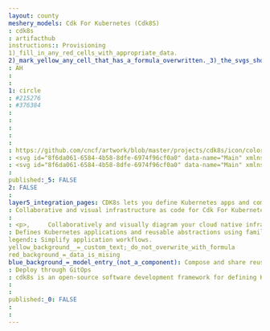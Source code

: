 ```yaml
---
layout: county 
meshery_models: Cdk For Kubernetes (Cdk8S)
: cdk8s
: artifacthub
instructions:: Provisioning
1)_fill_in_any_red_cells_with_appropriate_data.
2)_mark_yellow_any_cell_that_has_a_formula_overwritten._3)_the_svgs_shouldn't_have_xml_header_they_are_added_programmatically_through_workflows: Automation & Configuration
: AH
: 
: 
1: circle
: #215276
: #376384
: 
: 
: 
: 
: 
: https://github.com/cncf/artwork/blob/master/projects/cdk8s/icon/color/cdk8s-icon-color.svg
: <svg id="8f6da061-6584-4b58-8dfe-6974f96cf0a0" data-name="Main" xmlns="http://www.w3.org/2000/svg" viewBox="0 0 300 300"><title>cdk8s.icon.color</title><polygon points="143.6 292.54 143.6 97.5 10 56.06 10 251.1 143.6 292.54" fill="#215276"/><polygon points="156.4 292.54 290 251.1 290 56.06 156.4 97.5 156.4 292.54" fill="#215276"/><polygon points="279.43 47.59 149.87 7.46 20.31 47.59 149.87 87.72 279.43 47.59" fill="#215276"/><path id="65268bfd-0f77-4559-a1ea-1ea2042dcb9e" data-name="path3059" d="M77.45,109.37c-1.79-.55-3.25.78-3.25,3,0,0,0,.07,0,.1,0,.3,0,.65,0,.91,0,1.27.29,2.31.44,3.52a38.23,38.23,0,0,1,.36,6.57A2.65,2.65,0,0,1,74,124.95l-.08,1.48a38.29,38.29,0,0,0-5.87-.81,29.32,29.32,0,0,0-21.22,6.8c-.36-.38-1-1.06-1.17-1.27a2.87,2.87,0,0,1-1.93-.8,49.52,49.52,0,0,1-4.38-5.67c-.73-1.08-1.27-2.05-2.14-3.14-.2-.25-.5-.59-.72-.85a5.33,5.33,0,0,0-2.26-1.63,2.36,2.36,0,0,0-2.59.46c-1.12,1.2-.76,3.65.8,5.49l0,.05c.21.26.48.58.67.8.93,1,1.77,1.67,2.69,2.55a48,48,0,0,1,4.83,5.2,5.38,5.38,0,0,1,.65,2.25l1,1.34c-5.57,7.49-8.15,18.06-6.63,30.09l-1.36,0c-.36.4-.86,1-1.39,1.12a27.15,27.15,0,0,1-5.82-.73A26.32,26.32,0,0,0,24,167c-.25,0-.6,0-.87,0h-.08a2.7,2.7,0,0,0-2.75,3.5,4.94,4.94,0,0,0,4.19,3.88h.11c.27,0,.6,0,.84.05a20.55,20.55,0,0,0,2.91-.33A24.52,24.52,0,0,1,34,174a4.93,4.93,0,0,1,1.87,1.29l1.42.17A68.84,68.84,0,0,0,56,206.82l-.59,1.37a4.32,4.32,0,0,1,.29,2.1,24.43,24.43,0,0,1-2.94,4.89,19.73,19.73,0,0,0-1.74,2.31c-.13.23-.29.59-.42.83A4.8,4.8,0,0,0,52,223.81c1.61,1.34,3.62,1.06,4.48-.64h0c.12-.24.3-.55.4-.78a24.73,24.73,0,0,0,.94-3c.86-2.1,1.33-4.44,2.51-5.63a1.9,1.9,0,0,1,1.4-.32l.74-1.24c7.54,5.48,16,8.91,24.4,9.38a33.78,33.78,0,0,0,5.57-.14l.69,1.58a3.89,3.89,0,0,1,1.66,1.61,46.82,46.82,0,0,1,2.23,6.67c.32,1.22.48,2.26.94,3.55.1.3.28.72.4,1,.86,2.23,2.87,3.75,4.49,3.39s2.22-2.42,1.38-4.64c-.12-.32-.29-.78-.42-1.09-.54-1.28-1.15-2.21-1.74-3.37a48.82,48.82,0,0,1-2.88-6.53,2.69,2.69,0,0,1,.25-2c-.12-.19-.39-1.15-.54-1.6,9-3.07,15.61-10.33,18.72-20.1l1.39.69a2,2,0,0,1,1.82-.18,40.17,40.17,0,0,1,5.66,3.56c1,.72,1.8,1.46,2.91,2.12.23.14.57.31.84.45l.06,0,0,0c1.93,1,3.8.46,4.19-1.32s-.83-4.08-2.75-5.18c-.28-.15-.67-.39-.94-.53a30.46,30.46,0,0,0-3.12-1.23,36.57,36.57,0,0,1-5.82-2.83,6,6,0,0,1-1.4-2l-1.31-.82a52.14,52.14,0,0,0-.68-16.83,65.3,65.3,0,0,0-6.09-17.28l1.15-.78a2.34,2.34,0,0,1,.61-1.83,20.34,20.34,0,0,1,4.83-2.24,18.72,18.72,0,0,0,2.7-.9c.21-.11.49-.29.71-.41,1.56-.89,1.92-3.13.8-5s-3.29-2.69-4.84-1.8c-.22.12-.52.28-.72.41a18.29,18.29,0,0,0-2.14,1.83,20.21,20.21,0,0,1-4.38,3,3.44,3.44,0,0,1-2-.37l-1.24.59c-7-10.25-16.63-18.36-27-22.52,0-.48-.07-1.35-.08-1.61a4.14,4.14,0,0,1-1.06-2.1,34.68,34.68,0,0,1,.37-6.35,28.71,28.71,0,0,0,.44-3.25c0-.28,0-.7,0-1a5.31,5.31,0,0,0-3.25-4.95Zm-4.07,26.37-1,18.38-.07,0a2.12,2.12,0,0,1-2.86,2.13,3.82,3.82,0,0,1-1.69-1.12h0L53.81,140a23.64,23.64,0,0,1,16.11-4.7A30.49,30.49,0,0,1,73.38,135.74Zm8.14,2.49A49.17,49.17,0,0,1,101,154.46L87.1,161l0,0c-1.23.61-3-.17-3.93-1.78a4.29,4.29,0,0,1-.62-2h0Zm-32.78,7.23L61.5,161.86v.07c1.15,1.45,1.32,3.4.36,4.43a2,2,0,0,1-1.48.62V167L44,167.22c-.83-8.6,1-16.16,4.75-21.76ZM106.06,163a52.22,52.22,0,0,1,4.18,12.49,42.73,42.73,0,0,1,.71,12.15L94.53,177.42v-.08a4.36,4.36,0,0,1-2-4.35,2.16,2.16,0,0,1,.91-1.39v0L106.06,163Zm-31.23,3.92,5.23,1.6,3.25,5.44-1.17,5.2-4.69,1-4.7-3.92-1.17-5.91Zm16.75,20.35a3.18,3.18,0,0,1,.66.25l0,0,16.91,8.3c-2.47,6.87-7.21,12-13.54,14.51l-6.56-19.39,0,0c-.6-1.72,0-3.34,1.39-3.65a2.37,2.37,0,0,1,1.1,0Zm-28.4-8.61a4.41,4.41,0,0,1,2.75,3.28,3.13,3.13,0,0,1-.16,1.88l0,.08-6.49,15.22a54.92,54.92,0,0,1-13.5-22.64l16.76,2,0,0a2.79,2.79,0,0,1,.56.12Zm14.16,11.87a3.53,3.53,0,0,1,1.34.72A4.62,4.62,0,0,1,80,193l.06,0,8.26,18.9a27.92,27.92,0,0,1-3.3,0,36.66,36.66,0,0,1-18.33-6.64l8.24-13.82h0A2.05,2.05,0,0,1,77.34,190.52Z" fill="#fff"/><path id="466b418b-6859-41b5-b64f-96d0ba50c1bd" data-name="path3059" d="M224.59,108.79a5.62,5.62,0,0,0-3.25,5.1s0,.06,0,.1c0,.3,0,.66,0,.92a28.18,28.18,0,0,0,.44,3.23,34.39,34.39,0,0,1,.36,6.33,6,6,0,0,1-1.05,2.21L221,128.2a53.26,53.26,0,0,0-5.87,3.05A67.58,67.58,0,0,0,193.92,152c-.36-.14-1-.42-1.17-.5a2.54,2.54,0,0,1-1.93.47,18.94,18.94,0,0,1-4.38-2.8,17,17,0,0,0-2.14-1.74c-.2-.12-.5-.26-.72-.38a2.94,2.94,0,0,0-2.26-.14,4.72,4.72,0,0,0-2.59,2.16c-1.12,1.93-.76,4.15.8,5l0,0c.21.12.48.27.67.36a17.94,17.94,0,0,0,2.69.78,19.34,19.34,0,0,1,4.83,2c.5.41.59,1.4.65,1.82l1,.65c-5.57,11.15-8.15,23.41-6.63,34.45l-1.36.91a7.86,7.86,0,0,1-1.39,2,38.65,38.65,0,0,1-5.82,3.1,32,32,0,0,0-3.12,1.37c-.25.14-.6.36-.87.53l0,0,0,0c-1.91,1.18-3.14,3.54-2.75,5.3s2.27,2.26,4.19,1.13l0,0,.06,0c.27-.16.6-.35.84-.5,1.11-.72,1.92-1.48,2.91-2.25a42.75,42.75,0,0,1,5.66-3.82A2.75,2.75,0,0,1,183,202l1.42-.76c3.26,9.93,10.08,16.48,18.73,19.06l-.59,1.76a3.31,3.31,0,0,1,.29,1.91,53.65,53.65,0,0,1-2.94,6.82c-.6,1.18-1.2,2.15-1.74,3.46-.13.31-.29.78-.42,1.1-.83,2.25-.22,4.29,1.38,4.57s3.62-1.32,4.48-3.58h0c.12-.32.3-.75.4-1,.46-1.32.61-2.36.94-3.59.86-2.67,1.33-5.32,2.51-7.28a4.12,4.12,0,0,1,1.4-1.24l.74-1.72c7.54.52,16-1.59,24.4-6.65a59.79,59.79,0,0,0,5.57-3.8l.69,1.13c.56,0,1.16-.11,1.66.52a24.41,24.41,0,0,1,2.23,5.2,23.79,23.79,0,0,0,.94,2.93c.1.23.28.54.4.77.86,1.66,2.87,1.86,4.49.44a4.93,4.93,0,0,0,1.38-5.54c-.12-.24-.29-.59-.42-.81a18.37,18.37,0,0,0-1.74-2.23,22,22,0,0,1-2.88-4.64,3.43,3.43,0,0,1,.25-2.19,9,9,0,0,1-.54-1.25A72.94,72.94,0,0,0,264.8,173l1.39-.22a3.78,3.78,0,0,1,1.82-1.38,24.55,24.55,0,0,1,5.66-.16,20.27,20.27,0,0,0,2.91.21c.23,0,.57-.07.84-.1h.11a5.25,5.25,0,0,0,4.19-4.07c.4-2-.83-3.54-2.75-3.37-.28,0-.67,0-.94.09a27.15,27.15,0,0,0-3.12.82,27.68,27.68,0,0,1-5.82,1c-.68-.05-1.17-.77-1.4-1.05l-1.31,0a48.2,48.2,0,0,0-.68-16.38,33.3,33.3,0,0,0-6.09-13.28l1.15-1.54a3.89,3.89,0,0,1,.61-2.23,51.38,51.38,0,0,1,4.83-5.42c.92-.92,1.77-1.6,2.7-2.68.21-.24.49-.61.71-.88,1.56-1.91,1.92-4.39.8-5.53s-3.29-.53-4.84,1.38c-.22.27-.52.63-.72.88-.87,1.13-1.41,2.13-2.14,3.24a53,53,0,0,1-4.38,5.88,4.32,4.32,0,0,1-2,.93l-1.24,1.4c-7-5.62-16.63-7.43-27-4.81,0-.46-.07-1.31-.08-1.56a1.79,1.79,0,0,1-1.06-1.41,38.61,38.61,0,0,1,.37-6.59c.15-1.21.4-2.27.44-3.54,0-.29,0-.7,0-1,0-2.18-1.45-3.45-3.25-2.82Zm-4.07,29-1,19-.07.06a4.67,4.67,0,0,1-2.86,4,2.25,2.25,0,0,1-1.69,0l0,0-14-5.95a53.67,53.67,0,0,1,16.11-15.28C218.21,139,219.37,138.39,220.52,137.83Zm8.14-2.86c7.39-1.6,14.22-.33,19.46,3.45l-13.88,15.66h0c-1.23,1.42-3,1.78-3.93.8a2.38,2.38,0,0,1-.62-1.6h0Zm-32.78,28.77,12.75,8v.08c1.15.69,1.32,2.54.36,4.19a4.74,4.74,0,0,1-1.48,1.59v.07l-16.35,10.92c-.83-8,1-16.79,4.75-24.88Zm57.32-20.13a27.32,27.32,0,0,1,4.18,9.74,38.09,38.09,0,0,1,.71,11.69l-16.43.58v-.07c-1.47.08-2.38-1.25-2-3a4.8,4.8,0,0,1,.91-2v0l12.68-16.9ZM222,168.05l5.23-1.84,3.25,3.31-1.17,6-4.69,4.12-4.7-.83-1.17-5.14Zm16.75,9.35a2.87,2.87,0,0,1,.66-.18l0,0,16.91-2.81a58,58,0,0,1-13.54,23.4l-6.56-15.08,0,0a4.26,4.26,0,0,1,1.39-4.56,3.91,3.91,0,0,1,1.1-.7Zm-28.4,10.05a2,2,0,0,1,2.75,1.48,3.68,3.68,0,0,1-.16,2l0,.05-6.49,19.49c-6.07-2.14-10.91-6.84-13.5-13.78l16.76-9,0,0a3.43,3.43,0,0,1,.56-.25ZM224.48,190a2.48,2.48,0,0,1,1.34-.16,1.82,1.82,0,0,1,1.28.89l.06,0,8.26,13.47q-1.61,1.16-3.3,2.17c-6.32,3.79-12.62,5.53-18.33,5.4L222,192.53h0A4.61,4.61,0,0,1,224.48,190Z" fill="#fff"/><path id="03447bd1-3f56-4e07-9d8c-0b95f683bdc4" data-name="path3059" d="M102.21,31c-1.48.49-1.34,1.34.3,1.88l.08,0,.68.23c1,.3,1.91.48,2.91.73a50.11,50.11,0,0,1,5.15,1.52.79.79,0,0,1,.51.75l1.07.4a40.47,40.47,0,0,0-4.09,1.86c-5.37,2.84-7.77,6-7.5,9.16l-1.65.09a4.3,4.3,0,0,1-1.74.48c-2,.13-4.21.12-6.87.12-1.25,0-2.29-.07-3.63,0l-1.07,0a10.26,10.26,0,0,0-2.57.39c-.85.26-1.32.64-1.19,1,.23.69,2.3,1.18,4.6,1.1h.07l1,0c1.33-.07,2.31-.2,3.52-.31,2.59-.2,4.73-.37,6.78-.39a9.28,9.28,0,0,1,2.08.34l1.62,0c2.32,3.83,8.73,7.39,18.68,9.87l-.79.48c.09.23.27.56,0,.77a27.87,27.87,0,0,1-4,1.86c-.81.32-1.61.56-2.36.92l-.55.29h0l0,0c-1.2.65-.76,1.47,1,1.84a9.51,9.51,0,0,0,5.41-.5l0,0,0,0,.54-.28a12.44,12.44,0,0,0,1.48-1.11,18.85,18.85,0,0,1,3.29-2,9.47,9.47,0,0,1,2.08-.33l1-.46A141.2,141.2,0,0,0,162.73,63l.68.55a6.29,6.29,0,0,1,1.75.43,8.41,8.41,0,0,1,1.93,2.26,5.22,5.22,0,0,0,.7,1.19c.09.1.27.25.38.35.78.72,3,1.12,4.94.89s2.94-1,2.18-1.73h0c-.11-.1-.24-.24-.35-.34a15.65,15.65,0,0,0-1.68-1.07c-1.07-.83-2.55-1.58-2.74-2.29-.05-.2.26-.38.59-.57l-.49-.57c8.59-1.28,16.18-3.38,21.55-6.22a25.37,25.37,0,0,0,3.21-2L197,54a8,8,0,0,1,2.2-.18c2,.17,3.95.5,6.34.89,1.11.19,2,.4,3.23.56l1,.12c2.19.26,4.52-.07,5.21-.73s-.51-1.39-2.66-1.65l-1.07-.12c-1.28-.13-2.35-.15-3.57-.23-2.6-.19-4.75-.35-6.62-.63a2.4,2.4,0,0,1-1.37-.59c-.22,0-1.09-.15-1.53-.21,3-3.92,1.51-8.07-4-11.61l1.34-.31c.14-.22.16-.46.94-.68,1.64-.41,3.63-.72,6-1.1,1.14-.17,2.17-.27,3.33-.49l.84-.18h.11c1.93-.42,2.6-1.22,1.5-1.8a10,10,0,0,0-5.52-.33l-1,.2c-1.11.25-1.82.52-2.77.79-2.07.56-3.78,1-5.59,1.34a12.52,12.52,0,0,1-2.32,0l-1.4.26a66.53,66.53,0,0,0-13.05-4,120.33,120.33,0,0,0-16.6-2.19c0-.18.09-.51.1-.6-.44-.17-1-.33-1-.67a5.41,5.41,0,0,1,1.18-2.26,6.59,6.59,0,0,0,.93-1.17c0-.1.08-.25.11-.35.26-.77-1.21-1.46-3.29-1.53s-4,.48-4.23,1.25c0,.11-.1.25-.12.36a3.58,3.58,0,0,0,.1,1.21,4.14,4.14,0,0,1-.34,2.29,3.93,3.93,0,0,1-1.45.6l-.29.58c-11.89-.09-23.68,1.24-32.94,3.83l-1.26-.38a8.24,8.24,0,0,1-2.21-.15,37.7,37.7,0,0,1-4.55-1.72c-.75-.33-1.27-.64-2.18-1l-.77-.25a10.45,10.45,0,0,0-5.65-.1Zm17.4,8L132.85,44l0,0c1.2.44,1.17,1.12-.1,1.54a7.18,7.18,0,0,1-1.84.31h0L111.21,47c.06-2.34,2-4.7,6-6.84C118,39.8,118.78,39.43,119.61,39.08Zm6.71-2.24a98.73,98.73,0,0,1,23.76-2.77l-3.33,6.51h-.06c-.27.59-1.89,1-3.67.93a7.56,7.56,0,0,1-1.88-.28h0Zm-14,13.33,19.91-.37,0,0c1.77,0,3.34.39,3.54,1,.08.24-.08.48-.42.68l0,0-9.58,5.79c-7-1.86-11.57-4.39-13.53-7.12Zm47.24-15.74a95.06,95.06,0,0,1,11.87,1.66,56.19,56.19,0,0,1,9.55,2.8L163.5,42.09l-.07,0A8,8,0,0,1,159,41.7c-.39-.21-.55-.44-.5-.67h0l1.1-6.6Zm-15.61,12,4.31-1.44,6,.22,3.21,1.71-2,1.91-5.74.67-5.13-1.07Zm25.25-.79a4.85,4.85,0,0,1,.58-.17v0L186,41.55c3.69,2.59,4.75,5.54,2.86,8.39L170.4,47.39h0c-1.65-.22-2.51-.84-1.92-1.4a2,2,0,0,1,.67-.38ZM145.8,53.41a8.92,8.92,0,0,1,4.1-.14,3.13,3.13,0,0,1,1.32.53h.09l7.58,6.09a112.92,112.92,0,0,1-25-.93l11.47-5.39h.05a3.35,3.35,0,0,1,.42-.17Zm17.34-2a6.14,6.14,0,0,1,1.34-.29,9.71,9.71,0,0,1,2.06,0l.05,0,19.11,1.83a22.18,22.18,0,0,1-2,1.16c-4,2.13-9.58,3.74-15.88,4.77l-5.49-6.36h0C162,52.1,162.35,51.69,163.14,51.41Z" fill="#fff"/></svg>, 
: <svg id="8f6da061-6584-4b58-8dfe-6974f96cf0a0" data-name="Main" xmlns="http://www.w3.org/2000/svg" viewBox="0 0 300 300"> <title>cdk8s.icon.color</title> <polygon points="143.6 292.54 143.6 97.5 10 56.06 10 251.1 143.6 292.54" fill="#fff" /> <polygon points="156.4 292.54 290 251.1 290 56.06 156.4 97.5 156.4 292.54" fill="#fff" /> <polygon points="279.43 47.59 149.87 7.46 20.31 47.59 149.87 87.72 279.43 47.59" fill="#fff" /> <path id="65268bfd-0f77-4559-a1ea-1ea2042dcb9e" data-name="path3059" d="M77.45,109.37c-1.79-.55-3.25.78-3.25,3,0,0,0,.07,0,.1,0,.3,0,.65,0,.91,0,1.27.29,2.31.44,3.52a38.23,38.23,0,0,1,.36,6.57A2.65,2.65,0,0,1,74,124.95l-.08,1.48a38.29,38.29,0,0,0-5.87-.81,29.32,29.32,0,0,0-21.22,6.8c-.36-.38-1-1.06-1.17-1.27a2.87,2.87,0,0,1-1.93-.8,49.52,49.52,0,0,1-4.38-5.67c-.73-1.08-1.27-2.05-2.14-3.14-.2-.25-.5-.59-.72-.85a5.33,5.33,0,0,0-2.26-1.63,2.36,2.36,0,0,0-2.59.46c-1.12,1.2-.76,3.65.8,5.49l0,.05c.21.26.48.58.67.8.93,1,1.77,1.67,2.69,2.55a48,48,0,0,1,4.83,5.2,5.38,5.38,0,0,1,.65,2.25l1,1.34c-5.57,7.49-8.15,18.06-6.63,30.09l-1.36,0c-.36.4-.86,1-1.39,1.12a27.15,27.15,0,0,1-5.82-.73A26.32,26.32,0,0,0,24,167c-.25,0-.6,0-.87,0h-.08a2.7,2.7,0,0,0-2.75,3.5,4.94,4.94,0,0,0,4.19,3.88h.11c.27,0,.6,0,.84.05a20.55,20.55,0,0,0,2.91-.33A24.52,24.52,0,0,1,34,174a4.93,4.93,0,0,1,1.87,1.29l1.42.17A68.84,68.84,0,0,0,56,206.82l-.59,1.37a4.32,4.32,0,0,1,.29,2.1,24.43,24.43,0,0,1-2.94,4.89,19.73,19.73,0,0,0-1.74,2.31c-.13.23-.29.59-.42.83A4.8,4.8,0,0,0,52,223.81c1.61,1.34,3.62,1.06,4.48-.64h0c.12-.24.3-.55.4-.78a24.73,24.73,0,0,0,.94-3c.86-2.1,1.33-4.44,2.51-5.63a1.9,1.9,0,0,1,1.4-.32l.74-1.24c7.54,5.48,16,8.91,24.4,9.38a33.78,33.78,0,0,0,5.57-.14l.69,1.58a3.89,3.89,0,0,1,1.66,1.61,46.82,46.82,0,0,1,2.23,6.67c.32,1.22.48,2.26.94,3.55.1.3.28.72.4,1,.86,2.23,2.87,3.75,4.49,3.39s2.22-2.42,1.38-4.64c-.12-.32-.29-.78-.42-1.09-.54-1.28-1.15-2.21-1.74-3.37a48.82,48.82,0,0,1-2.88-6.53,2.69,2.69,0,0,1,.25-2c-.12-.19-.39-1.15-.54-1.6,9-3.07,15.61-10.33,18.72-20.1l1.39.69a2,2,0,0,1,1.82-.18,40.17,40.17,0,0,1,5.66,3.56c1,.72,1.8,1.46,2.91,2.12.23.14.57.31.84.45l.06,0,0,0c1.93,1,3.8.46,4.19-1.32s-.83-4.08-2.75-5.18c-.28-.15-.67-.39-.94-.53a30.46,30.46,0,0,0-3.12-1.23,36.57,36.57,0,0,1-5.82-2.83,6,6,0,0,1-1.4-2l-1.31-.82a52.14,52.14,0,0,0-.68-16.83,65.3,65.3,0,0,0-6.09-17.28l1.15-.78a2.34,2.34,0,0,1,.61-1.83,20.34,20.34,0,0,1,4.83-2.24,18.72,18.72,0,0,0,2.7-.9c.21-.11.49-.29.71-.41,1.56-.89,1.92-3.13.8-5s-3.29-2.69-4.84-1.8c-.22.12-.52.28-.72.41a18.29,18.29,0,0,0-2.14,1.83,20.21,20.21,0,0,1-4.38,3,3.44,3.44,0,0,1-2-.37l-1.24.59c-7-10.25-16.63-18.36-27-22.52,0-.48-.07-1.35-.08-1.61a4.14,4.14,0,0,1-1.06-2.1,34.68,34.68,0,0,1,.37-6.35,28.71,28.71,0,0,0,.44-3.25c0-.28,0-.7,0-1a5.31,5.31,0,0,0-3.25-4.95Zm-4.07,26.37-1,18.38-.07,0a2.12,2.12,0,0,1-2.86,2.13,3.82,3.82,0,0,1-1.69-1.12h0L53.81,140a23.64,23.64,0,0,1,16.11-4.7A30.49,30.49,0,0,1,73.38,135.74Zm8.14,2.49A49.17,49.17,0,0,1,101,154.46L87.1,161l0,0c-1.23.61-3-.17-3.93-1.78a4.29,4.29,0,0,1-.62-2h0Zm-32.78,7.23L61.5,161.86v.07c1.15,1.45,1.32,3.4.36,4.43a2,2,0,0,1-1.48.62V167L44,167.22c-.83-8.6,1-16.16,4.75-21.76ZM106.06,163a52.22,52.22,0,0,1,4.18,12.49,42.73,42.73,0,0,1,.71,12.15L94.53,177.42v-.08a4.36,4.36,0,0,1-2-4.35,2.16,2.16,0,0,1,.91-1.39v0L106.06,163Zm-31.23,3.92,5.23,1.6,3.25,5.44-1.17,5.2-4.69,1-4.7-3.92-1.17-5.91Zm16.75,20.35a3.18,3.18,0,0,1,.66.25l0,0,16.91,8.3c-2.47,6.87-7.21,12-13.54,14.51l-6.56-19.39,0,0c-.6-1.72,0-3.34,1.39-3.65a2.37,2.37,0,0,1,1.1,0Zm-28.4-8.61a4.41,4.41,0,0,1,2.75,3.28,3.13,3.13,0,0,1-.16,1.88l0,.08-6.49,15.22a54.92,54.92,0,0,1-13.5-22.64l16.76,2,0,0a2.79,2.79,0,0,1,.56.12Zm14.16,11.87a3.53,3.53,0,0,1,1.34.72A4.62,4.62,0,0,1,80,193l.06,0,8.26,18.9a27.92,27.92,0,0,1-3.3,0,36.66,36.66,0,0,1-18.33-6.64l8.24-13.82h0A2.05,2.05,0,0,1,77.34,190.52Z" fill="#000" /> <path id="466b418b-6859-41b5-b64f-96d0ba50c1bd" data-name="path3059" d="M224.59,108.79a5.62,5.62,0,0,0-3.25,5.1s0,.06,0,.1c0,.3,0,.66,0,.92a28.18,28.18,0,0,0,.44,3.23,34.39,34.39,0,0,1,.36,6.33,6,6,0,0,1-1.05,2.21L221,128.2a53.26,53.26,0,0,0-5.87,3.05A67.58,67.58,0,0,0,193.92,152c-.36-.14-1-.42-1.17-.5a2.54,2.54,0,0,1-1.93.47,18.94,18.94,0,0,1-4.38-2.8,17,17,0,0,0-2.14-1.74c-.2-.12-.5-.26-.72-.38a2.94,2.94,0,0,0-2.26-.14,4.72,4.72,0,0,0-2.59,2.16c-1.12,1.93-.76,4.15.8,5l0,0c.21.12.48.27.67.36a17.94,17.94,0,0,0,2.69.78,19.34,19.34,0,0,1,4.83,2c.5.41.59,1.4.65,1.82l1,.65c-5.57,11.15-8.15,23.41-6.63,34.45l-1.36.91a7.86,7.86,0,0,1-1.39,2,38.65,38.65,0,0,1-5.82,3.1,32,32,0,0,0-3.12,1.37c-.25.14-.6.36-.87.53l0,0,0,0c-1.91,1.18-3.14,3.54-2.75,5.3s2.27,2.26,4.19,1.13l0,0,.06,0c.27-.16.6-.35.84-.5,1.11-.72,1.92-1.48,2.91-2.25a42.75,42.75,0,0,1,5.66-3.82A2.75,2.75,0,0,1,183,202l1.42-.76c3.26,9.93,10.08,16.48,18.73,19.06l-.59,1.76a3.31,3.31,0,0,1,.29,1.91,53.65,53.65,0,0,1-2.94,6.82c-.6,1.18-1.2,2.15-1.74,3.46-.13.31-.29.78-.42,1.1-.83,2.25-.22,4.29,1.38,4.57s3.62-1.32,4.48-3.58h0c.12-.32.3-.75.4-1,.46-1.32.61-2.36.94-3.59.86-2.67,1.33-5.32,2.51-7.28a4.12,4.12,0,0,1,1.4-1.24l.74-1.72c7.54.52,16-1.59,24.4-6.65a59.79,59.79,0,0,0,5.57-3.8l.69,1.13c.56,0,1.16-.11,1.66.52a24.41,24.41,0,0,1,2.23,5.2,23.79,23.79,0,0,0,.94,2.93c.1.23.28.54.4.77.86,1.66,2.87,1.86,4.49.44a4.93,4.93,0,0,0,1.38-5.54c-.12-.24-.29-.59-.42-.81a18.37,18.37,0,0,0-1.74-2.23,22,22,0,0,1-2.88-4.64,3.43,3.43,0,0,1,.25-2.19,9,9,0,0,1-.54-1.25A72.94,72.94,0,0,0,264.8,173l1.39-.22a3.78,3.78,0,0,1,1.82-1.38,24.55,24.55,0,0,1,5.66-.16,20.27,20.27,0,0,0,2.91.21c.23,0,.57-.07.84-.1h.11a5.25,5.25,0,0,0,4.19-4.07c.4-2-.83-3.54-2.75-3.37-.28,0-.67,0-.94.09a27.15,27.15,0,0,0-3.12.82,27.68,27.68,0,0,1-5.82,1c-.68-.05-1.17-.77-1.4-1.05l-1.31,0a48.2,48.2,0,0,0-.68-16.38,33.3,33.3,0,0,0-6.09-13.28l1.15-1.54a3.89,3.89,0,0,1,.61-2.23,51.38,51.38,0,0,1,4.83-5.42c.92-.92,1.77-1.6,2.7-2.68.21-.24.49-.61.71-.88,1.56-1.91,1.92-4.39.8-5.53s-3.29-.53-4.84,1.38c-.22.27-.52.63-.72.88-.87,1.13-1.41,2.13-2.14,3.24a53,53,0,0,1-4.38,5.88,4.32,4.32,0,0,1-2,.93l-1.24,1.4c-7-5.62-16.63-7.43-27-4.81,0-.46-.07-1.31-.08-1.56a1.79,1.79,0,0,1-1.06-1.41,38.61,38.61,0,0,1,.37-6.59c.15-1.21.4-2.27.44-3.54,0-.29,0-.7,0-1,0-2.18-1.45-3.45-3.25-2.82Zm-4.07,29-1,19-.07.06a4.67,4.67,0,0,1-2.86,4,2.25,2.25,0,0,1-1.69,0l0,0-14-5.95a53.67,53.67,0,0,1,16.11-15.28C218.21,139,219.37,138.39,220.52,137.83Zm8.14-2.86c7.39-1.6,14.22-.33,19.46,3.45l-13.88,15.66h0c-1.23,1.42-3,1.78-3.93.8a2.38,2.38,0,0,1-.62-1.6h0Zm-32.78,28.77,12.75,8v.08c1.15.69,1.32,2.54.36,4.19a4.74,4.74,0,0,1-1.48,1.59v.07l-16.35,10.92c-.83-8,1-16.79,4.75-24.88Zm57.32-20.13a27.32,27.32,0,0,1,4.18,9.74,38.09,38.09,0,0,1,.71,11.69l-16.43.58v-.07c-1.47.08-2.38-1.25-2-3a4.8,4.8,0,0,1,.91-2v0l12.68-16.9ZM222,168.05l5.23-1.84,3.25,3.31-1.17,6-4.69,4.12-4.7-.83-1.17-5.14Zm16.75,9.35a2.87,2.87,0,0,1,.66-.18l0,0,16.91-2.81a58,58,0,0,1-13.54,23.4l-6.56-15.08,0,0a4.26,4.26,0,0,1,1.39-4.56,3.91,3.91,0,0,1,1.1-.7Zm-28.4,10.05a2,2,0,0,1,2.75,1.48,3.68,3.68,0,0,1-.16,2l0,.05-6.49,19.49c-6.07-2.14-10.91-6.84-13.5-13.78l16.76-9,0,0a3.43,3.43,0,0,1,.56-.25ZM224.48,190a2.48,2.48,0,0,1,1.34-.16,1.82,1.82,0,0,1,1.28.89l.06,0,8.26,13.47q-1.61,1.16-3.3,2.17c-6.32,3.79-12.62,5.53-18.33,5.4L222,192.53h0A4.61,4.61,0,0,1,224.48,190Z" fill="#000" /> <path id="03447bd1-3f56-4e07-9d8c-0b95f683bdc4" data-name="path3059" d="M102.21,31c-1.48.49-1.34,1.34.3,1.88l.08,0,.68.23c1,.3,1.91.48,2.91.73a50.11,50.11,0,0,1,5.15,1.52.79.79,0,0,1,.51.75l1.07.4a40.47,40.47,0,0,0-4.09,1.86c-5.37,2.84-7.77,6-7.5,9.16l-1.65.09a4.3,4.3,0,0,1-1.74.48c-2,.13-4.21.12-6.87.12-1.25,0-2.29-.07-3.63,0l-1.07,0a10.26,10.26,0,0,0-2.57.39c-.85.26-1.32.64-1.19,1,.23.69,2.3,1.18,4.6,1.1h.07l1,0c1.33-.07,2.31-.2,3.52-.31,2.59-.2,4.73-.37,6.78-.39a9.28,9.28,0,0,1,2.08.34l1.62,0c2.32,3.83,8.73,7.39,18.68,9.87l-.79.48c.09.23.27.56,0,.77a27.87,27.87,0,0,1-4,1.86c-.81.32-1.61.56-2.36.92l-.55.29h0l0,0c-1.2.65-.76,1.47,1,1.84a9.51,9.51,0,0,0,5.41-.5l0,0,0,0,.54-.28a12.44,12.44,0,0,0,1.48-1.11,18.85,18.85,0,0,1,3.29-2,9.47,9.47,0,0,1,2.08-.33l1-.46A141.2,141.2,0,0,0,162.73,63l.68.55a6.29,6.29,0,0,1,1.75.43,8.41,8.41,0,0,1,1.93,2.26,5.22,5.22,0,0,0,.7,1.19c.09.1.27.25.38.35.78.72,3,1.12,4.94.89s2.94-1,2.18-1.73h0c-.11-.1-.24-.24-.35-.34a15.65,15.65,0,0,0-1.68-1.07c-1.07-.83-2.55-1.58-2.74-2.29-.05-.2.26-.38.59-.57l-.49-.57c8.59-1.28,16.18-3.38,21.55-6.22a25.37,25.37,0,0,0,3.21-2L197,54a8,8,0,0,1,2.2-.18c2,.17,3.95.5,6.34.89,1.11.19,2,.4,3.23.56l1,.12c2.19.26,4.52-.07,5.21-.73s-.51-1.39-2.66-1.65l-1.07-.12c-1.28-.13-2.35-.15-3.57-.23-2.6-.19-4.75-.35-6.62-.63a2.4,2.4,0,0,1-1.37-.59c-.22,0-1.09-.15-1.53-.21,3-3.92,1.51-8.07-4-11.61l1.34-.31c.14-.22.16-.46.94-.68,1.64-.41,3.63-.72,6-1.1,1.14-.17,2.17-.27,3.33-.49l.84-.18h.11c1.93-.42,2.6-1.22,1.5-1.8a10,10,0,0,0-5.52-.33l-1,.2c-1.11.25-1.82.52-2.77.79-2.07.56-3.78,1-5.59,1.34a12.52,12.52,0,0,1-2.32,0l-1.4.26a66.53,66.53,0,0,0-13.05-4,120.33,120.33,0,0,0-16.6-2.19c0-.18.09-.51.1-.6-.44-.17-1-.33-1-.67a5.41,5.41,0,0,1,1.18-2.26,6.59,6.59,0,0,0,.93-1.17c0-.1.08-.25.11-.35.26-.77-1.21-1.46-3.29-1.53s-4,.48-4.23,1.25c0,.11-.1.25-.12.36a3.58,3.58,0,0,0,.1,1.21,4.14,4.14,0,0,1-.34,2.29,3.93,3.93,0,0,1-1.45.6l-.29.58c-11.89-.09-23.68,1.24-32.94,3.83l-1.26-.38a8.24,8.24,0,0,1-2.21-.15,37.7,37.7,0,0,1-4.55-1.72c-.75-.33-1.27-.64-2.18-1l-.77-.25a10.45,10.45,0,0,0-5.65-.1Zm17.4,8L132.85,44l0,0c1.2.44,1.17,1.12-.1,1.54a7.18,7.18,0,0,1-1.84.31h0L111.21,47c.06-2.34,2-4.7,6-6.84C118,39.8,118.78,39.43,119.61,39.08Zm6.71-2.24a98.73,98.73,0,0,1,23.76-2.77l-3.33,6.51h-.06c-.27.59-1.89,1-3.67.93a7.56,7.56,0,0,1-1.88-.28h0Zm-14,13.33,19.91-.37,0,0c1.77,0,3.34.39,3.54,1,.08.24-.08.48-.42.68l0,0-9.58,5.79c-7-1.86-11.57-4.39-13.53-7.12Zm47.24-15.74a95.06,95.06,0,0,1,11.87,1.66,56.19,56.19,0,0,1,9.55,2.8L163.5,42.09l-.07,0A8,8,0,0,1,159,41.7c-.39-.21-.55-.44-.5-.67h0l1.1-6.6Zm-15.61,12,4.31-1.44,6,.22,3.21,1.71-2,1.91-5.74.67-5.13-1.07Zm25.25-.79a4.85,4.85,0,0,1,.58-.17v0L186,41.55c3.69,2.59,4.75,5.54,2.86,8.39L170.4,47.39h0c-1.65-.22-2.51-.84-1.92-1.4a2,2,0,0,1,.67-.38ZM145.8,53.41a8.92,8.92,0,0,1,4.1-.14,3.13,3.13,0,0,1,1.32.53h.09l7.58,6.09a112.92,112.92,0,0,1-25-.93l11.47-5.39h.05a3.35,3.35,0,0,1,.42-.17Zm17.34-2a6.14,6.14,0,0,1,1.34-.29,9.71,9.71,0,0,1,2.06,0l.05,0,19.11,1.83a22.18,22.18,0,0,1-2,1.16c-4,2.13-9.58,3.74-15.88,4.77l-5.49-6.36h0C162,52.1,162.35,51.69,163.14,51.41Z" fill="#000" /> </svg>
: 
published:_5: FALSE
2: FALSE
: 
layer5_integration_pages: CDK8s lets you define Kubernetes apps and components using familiar programming languages and object-oriented APIs.
: Collaborative and visual infrastructure as code for Cdk For Kubernetes (Cdk8S)
: 
: <p>,     Collaboratively and visually diagram your cloud native infrastructure with GitOps-style pipeline integration. Design, test, and manage configuration your Kubernetes-based, containerized applications as a visual topology., </p>, <p>,     Looking for best practice cloud native design and deployment best practices? Choose from thousands of pre-built components in MeshMap. Choose from hundreds of ready-made design patterns by importing templates from Meshery Catalog or use our low code designer, MeshMap, to create and deploy your own cloud native infrastructure designs., </p>
: Defines Kubernetes applications and reusable abstractions using familiar programming languages.
legend:: Simplify application workflows.
yellow_background__=_custom_text;_do_not_overwrite_with_formula
red_background_=_data_is_mising
blue_background_=_model_entry_(not_a_component): Compose and share reusable components through code libraries.
: Deploy through GitOps
: cdk8s is an open-source software development framework for defining Kubernetes applications and reusable abstractions using familiar programming languages and rich object-oriented APIs. cdk8s apps synthesize into standard Kubernetes manifests which can be applied to any Kubernetes cluster.
: 
: 
published:_0: FALSE
: 
: 
---
```

